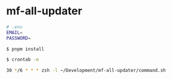 # mf-all-updater

```sh
# .env
EMAIL=
PASSWORD=
```

```sh
$ pnpm install
```

```sh
$ crontab -e

30 */6 * * * zsh -l ~/Development/mf-all-updater/command.sh
```
